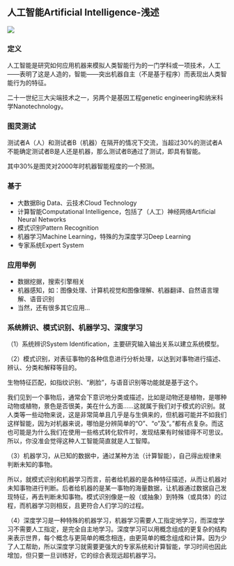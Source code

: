 ## 人工智能Artificial Intelligence-浅述

![](https://veritas-lux.github.io/ai.png)

### 定义

人工智能是研究如何应用机器来模拟人类智能行为的一门学科或一项技术，人工——表明了这是人造的，智能——突出机器自主（不是基于程序）而表现出人类智能行为的特征。

二十一世纪三大尖端技术之一，另两个是基因工程genetic engineering和纳米科学Nanotechnology。

### 图灵测试

测试者A（人）和测试者B（机器）在隔开的情况下交流，当超过30%的测试者A不能确定测试者B是人还是机器，那么测试者B通过了测试，即具有智能。

其中30%是图灵对2000年时机器智能程度的一个预测。

### 基于

- 大数据Big Data、云技术Cloud Technology
- 计算智能Computational Intelligence，包括了（人工）神经网络Artificial Neural Networks
- 模式识别Pattern Recognition
- 机器学习Machine Learning，特殊的为深度学习Deep Learning
- 专家系统Expert System

### 应用举例

- 数据挖据，搜索引擎相关
- 机器感知，如：图像处理、计算机视觉和图像理解、机器翻译、自然语言理解、语音识别
- 当然，还有很多其它应用...

### 系统辨识、模式识别、机器学习、深度学习

（1）系统辨识System Identification，主要研究输入输出关系以建立系统模型。

（2）模式识别，对表征事物的各种信息进行分析处理，以达到对事物进行描述、辨认、分类和解释等目的。

生物特征匹配，如指纹识别、“刷脸”，与语音识别等功能就是基于这个。

我们见到一个事物后，通常会下意识地分类或描述，比如是动物还是植物，是哪种动物或植物，景色是否很美，美在什么方面……这就属于我们对于模式的识别。就人类等一些动物来说，这是非常简单且几乎是与生俱来的，但机器可能并不如我们这样智能，因为对机器来说，哪怕是分辨简单的“O”、“o”及“。”都有点复杂。而这也可能是为什么我们在使用一些格式转化软件时，发现结果有时候错得不可思议。所以，你没准会觉得这种人工智能简直就是人工智障。

（3）机器学习，从已知的数据中，通过某种方法（计算智能），自己得出规律来判断未知的事物。

所以，就模式识别和机器学习而言，前者给机器的是各种特征描述，从而让机器对未知事物进行判断。后者给机器的是某一事物的海量数据，让机器通过数据自己发现特征，再去判断未知事物。模式识别像是一般（或抽象）到特殊（或具体）的过程，而机器学习则相反，且更符合人们学习的过程。

（4）深度学习是一种特殊的机器学习，机器学习需要人工指定地学习，而深度学习不需要人工指定，是完全自主地学习。深度学习可以用概念组成的更复杂的结构来表示世界，每个概念与更简单的概念相连，由更简单的概念组成和计算。因为少了人工帮助，所以深度学习就需要更强大的专家系统和计算智能，学习时间也因此增加，但只要一旦训练好，它的综合表现远超机器学习。
